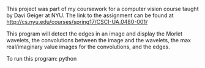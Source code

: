 This project was part of my coursework for a computer vision course taught by Davi Geiger at NYU. The link to the assignment can be found at http://cs.nyu.edu/courses/spring17/CSCI-UA.0480-001/

This program will detect the edges in an image and display the Morlet wavelets, the convolutions between the image and the wavelets, the max real/imaginary value images for the convolutions, and the edges.

To run this program:
python <filepath> <imagepath>
